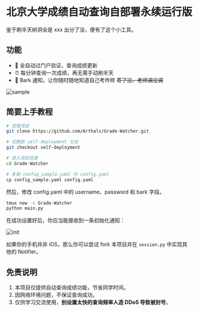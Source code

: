 # 北京大学成绩自动查询自部署永续运行版

鉴于刷半天树洞全是 xxx 出分了没，便有了这个小工具。

## 功能

-   🚀 全自动过门户验证，查询成绩更新
-   ⏰ 每分钟查询一次成绩，再无需手动刷半天
-   📢 Bark 通知，让你随时随地知道自己考咋样 ~~寄了没、老师调没调~~

![sample](README.assets/sample.png)

## 简要上手教程

```bash
# 克隆项目
git clone https://github.com/Arthals/Grade-Watcher.git

# 切换到 self-deployment 分支
git checkout self-deployment

# 进入项目目录
cd Grade-Watcher

# 复制 config_sample.yaml 为 config.yaml
cp config_sample.yaml config.yaml
```

然后，修改 config.yaml 中的 username、password 和 bark 字段。

```bash
tmux new -s Grade-Watcher
python main.py
```

在成功设置好后，你应当能接收到一条初始化通知：

![init](README.assets/init.png)

如果你的手机并非 iOS，那么你可以尝试 fork 本项目并在 `session.py` 中实现其他的 Notifier。

## 免责说明

1. 本项目仅提供自动查询成绩功能，节省同学时间。
2. 因网络环境问题，不保证查询成功。
3. 仅供学习交流使用，**别设置太快的查询频率人造 DDoS 导致被封号**。